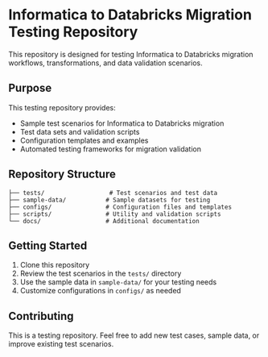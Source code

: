 # Informatica to Databricks Migration Testing Repository

This repository is designed for testing Informatica to Databricks migration workflows, transformations, and data validation scenarios.

## Purpose

This testing repository provides:
- Sample test scenarios for Informatica to Databricks migration
- Test data sets and validation scripts
- Configuration templates and examples
- Automated testing frameworks for migration validation

## Repository Structure

```
├── tests/                  # Test scenarios and test data
├── sample-data/           # Sample datasets for testing
├── configs/               # Configuration files and templates
├── scripts/               # Utility and validation scripts
└── docs/                  # Additional documentation
```

## Getting Started

1. Clone this repository
2. Review the test scenarios in the `tests/` directory
3. Use the sample data in `sample-data/` for your testing needs
4. Customize configurations in `configs/` as needed

## Contributing

This is a testing repository. Feel free to add new test cases, sample data, or improve existing test scenarios.